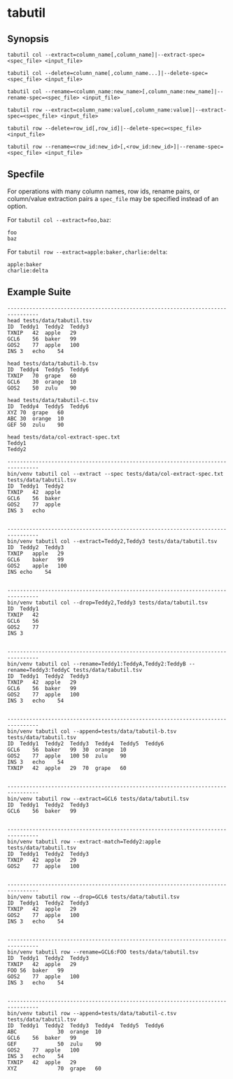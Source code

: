 # tabutil

## Synopsis

    tabutil col --extract=column_name[,column_name]|--extract-spec=<spec_file> <input_file>

    tabutil col --delete=column_name[,column_name...]|--delete-spec=<spec_file> <input_file>

    tabutil col --rename=<column_name:new_name>[,column_name:new_name]|--rename-spec=<spec_file> <input_file>

    tabutil row --extract=column_name:value[,column_name:value]|--extract-spec=<spec_file> <input_file>

    tabutil row --delete=row_id[,row_id]|--delete-spec=<spec_file> <input_file>

    tabutil row --rename=<row_id:new_id>[,<row_id:new_id>]|--rename-spec=<spec_file> <input_file>

## Specfile

For operations with many column names, row ids, rename pairs, or column/value extraction pairs a `spec_file` may be specified instead of an option.

For `tabutil col --extract=foo,baz`:

    foo
    baz

For `tabutil row --extract=apple:baker,charlie:delta`:

    apple:baker
    charlie:delta

## Example Suite

```
--------------------------------------------------------------------------------
head tests/data/tabutil.tsv
ID	Teddy1	Teddy2	Teddy3
TXNIP	42	apple	29
GCL6	56	baker	99
GOS2	77	apple	100
INS	3	echo	54

head tests/data/tabutil-b.tsv
ID	Teddy4	Teddy5	Teddy6
TXNIP	70	grape	60
GCL6	30	orange	10
GOS2	50	zulu	90

head tests/data/tabutil-c.tsv
ID	Teddy4	Teddy5	Teddy6
XYZ	70	grape	60
ABC	30	orange	10
GEF	50	zulu	90

head tests/data/col-extract-spec.txt
Teddy1
Teddy2

--------------------------------------------------------------------------------
bin/venv tabutil col --extract --spec tests/data/col-extract-spec.txt tests/data/tabutil.tsv
ID	Teddy1	Teddy2
TXNIP	42	apple
GCL6	56	baker
GOS2	77	apple
INS	3	echo


--------------------------------------------------------------------------------
bin/venv tabutil col --extract=Teddy2,Teddy3 tests/data/tabutil.tsv
ID	Teddy2	Teddy3
TXNIP	apple	29
GCL6	baker	99
GOS2	apple	100
INS	echo	54


--------------------------------------------------------------------------------
bin/venv tabutil col --drop=Teddy2,Teddy3 tests/data/tabutil.tsv
ID	Teddy1
TXNIP	42
GCL6	56
GOS2	77
INS	3


--------------------------------------------------------------------------------
bin/venv tabutil col --rename=Teddy1:TeddyA,Teddy2:TeddyB --rename=Teddy3:TeddyC tests/data/tabutil.tsv
ID	Teddy1	Teddy2	Teddy3
TXNIP	42	apple	29
GCL6	56	baker	99
GOS2	77	apple	100
INS	3	echo	54


--------------------------------------------------------------------------------
bin/venv tabutil col --append=tests/data/tabutil-b.tsv tests/data/tabutil.tsv
ID	Teddy1	Teddy2	Teddy3	Teddy4	Teddy5	Teddy6
GCL6	56	baker	99	30	orange	10
GOS2	77	apple	100	50	zulu	90
INS	3	echo	54
TXNIP	42	apple	29	70	grape	60


--------------------------------------------------------------------------------
bin/venv tabutil row --extract=GCL6 tests/data/tabutil.tsv
ID	Teddy1	Teddy2	Teddy3
GCL6	56	baker	99


--------------------------------------------------------------------------------
bin/venv tabutil row --extract-match=Teddy2:apple tests/data/tabutil.tsv
ID	Teddy1	Teddy2	Teddy3
TXNIP	42	apple	29
GOS2	77	apple	100


--------------------------------------------------------------------------------
bin/venv tabutil row --drop=GCL6 tests/data/tabutil.tsv
ID	Teddy1	Teddy2	Teddy3
TXNIP	42	apple	29
GOS2	77	apple	100
INS	3	echo	54


--------------------------------------------------------------------------------
bin/venv tabutil row --rename=GCL6:FOO tests/data/tabutil.tsv
ID	Teddy1	Teddy2	Teddy3
TXNIP	42	apple	29
FOO	56	baker	99
GOS2	77	apple	100
INS	3	echo	54


--------------------------------------------------------------------------------
bin/venv tabutil row --append=tests/data/tabutil-c.tsv tests/data/tabutil.tsv
ID	Teddy1	Teddy2	Teddy3	Teddy4	Teddy5	Teddy6
ABC				30	orange	10
GCL6	56	baker	99
GEF				50	zulu	90
GOS2	77	apple	100
INS	3	echo	54
TXNIP	42	apple	29
XYZ				70	grape	60
```
